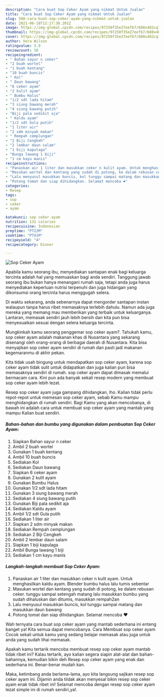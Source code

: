 ```yaml
---
description: "Cara buat Sop Ceker Ayam yang nikmat Untuk Jualan"
title: "Cara buat Sop Ceker Ayam yang nikmat Untuk Jualan"
slug: 560-cara-buat-sop-ceker-ayam-yang-nikmat-untuk-jualan
date: 2021-06-18T12:17:30.201Z
image: https://img-global.cpcdn.com/recipes/97250f35e27eefb7/680x482cq70/sop-ceker-ayam-foto-resep-utama.jpg
thumbnail: https://img-global.cpcdn.com/recipes/97250f35e27eefb7/680x482cq70/sop-ceker-ayam-foto-resep-utama.jpg
cover: https://img-global.cpcdn.com/recipes/97250f35e27eefb7/680x482cq70/sop-ceker-ayam-foto-resep-utama.jpg
author: Vera Wilson
ratingvalue: 3.9
reviewcount: 10
recipeingredient:
- " Bahan sayur n ceker"
- "2 buah wortel"
- "1 buah kentang"
- "10 buah buncis"
- " Kol"
- " Daun bawang"
- "6 ceker ayam"
- "2 kulit ayam"
- " Bumbu Halus"
- "1/2 sdt lada hitam"
- "3 siung bawang merah"
- "4 siung bawang putih"
- "Biji pala sedikit aja"
- " Kaldu ayam"
- "1/2 sdt Gula putih"
- "1 liter air"
- "2 sdm minyak makan"
- " Rempah cemplungan"
- "2 Biji Cengkeh"
- "2 lembar daun salam"
- "1 biji kapulaga"
- "Bunga lawang 1 biji"
- "1 cm kayu manis"
recipeinstructions:
- "Panaskan air 1 liter dan masukkan ceker n kulit ayam. Untuk menghasilkan kaldu ayam. Blender bumbu halus lalu tumis sebentar"
- "Masukan wortel dan kentang yang sudah di potong, ke dalam rebusan ceker. tunggu sampai setengah matang lalu masukkan bumbu yang sudah dihaluskan dan ditumis, masukkan rempah2an"
- "Lalu menyusul masukkan buncis, kol tunggu sampai matang dan masukkan daun bawang"
- "Potong tomat dan siap dihidangkan. Selamat mencoba ❤"
categories:
- Resep
tags:
- sop
- ceker
- ayam

katakunci: sop ceker ayam 
nutrition: 131 calories
recipecuisine: Indonesian
preptime: "PT22M"
cooktime: "PT41M"
recipeyield: "4"
recipecategory: Dinner

---
```



![Sop Ceker Ayam](https://img-global.cpcdn.com/recipes/97250f35e27eefb7/680x482cq70/sop-ceker-ayam-foto-resep-utama.jpg)

Apabila kamu seorang ibu, menyediakan santapan enak bagi keluarga tercinta adalah hal yang memuaskan bagi anda sendiri. Tanggung jawab seorang ibu bukan hanya menangani rumah saja, tetapi anda juga harus menyediakan keperluan nutrisi terpenuhi dan juga hidangan yang dikonsumsi orang tercinta harus menggugah selera.

Di waktu  sekarang, anda sebenarnya dapat mengorder santapan instan walaupun tanpa harus ribet memasaknya terlebih dahulu. Namun ada juga mereka yang memang mau memberikan yang terbaik untuk keluarganya. Lantaran, memasak sendiri jauh lebih bersih dan kita pun bisa menyesuaikan sesuai dengan selera keluarga tercinta. 



Mungkinkah kamu seorang penggemar sop ceker ayam?. Tahukah kamu, sop ceker ayam adalah makanan khas di Nusantara yang sekarang disenangi oleh orang-orang di berbagai daerah di Nusantara. Kita bisa menyajikan sop ceker ayam sendiri di rumah dan pasti jadi makanan kegemaranmu di akhir pekan.

Kita tidak usah bingung untuk mendapatkan sop ceker ayam, karena sop ceker ayam tidak sulit untuk didapatkan dan juga kalian pun bisa memasaknya sendiri di rumah. sop ceker ayam dapat dimasak memalui bermacam cara. Kini pun ada banyak sekali resep modern yang membuat sop ceker ayam lebih lezat.

Resep sop ceker ayam juga gampang dihidangkan, lho. Kalian tidak perlu repot-repot untuk memesan sop ceker ayam, sebab Kamu mampu menghidangkan di rumah sendiri. Bagi Kamu yang akan mencobanya, di bawah ini adalah cara untuk membuat sop ceker ayam yang mantab yang mampu Kalian buat sendiri.

<!--inarticleads1-->

##### Bahan-bahan dan bumbu yang digunakan dalam pembuatan Sop Ceker Ayam:

1. Siapkan  Bahan sayur n ceker
1. Ambil 2 buah wortel
1. Gunakan 1 buah kentang
1. Ambil 10 buah buncis
1. Sediakan  Kol
1. Sediakan  Daun bawang
1. Siapkan 6 ceker ayam
1. Gunakan 2 kulit ayam
1. Gunakan  Bumbu Halus
1. Gunakan 1/2 sdt lada hitam
1. Gunakan 3 siung bawang merah
1. Sediakan 4 siung bawang putih
1. Gunakan Biji pala sedikit aja
1. Sediakan  Kaldu ayam
1. Ambil 1/2 sdt Gula putih
1. Sediakan 1 liter air
1. Siapkan 2 sdm minyak makan
1. Sediakan  Rempah cemplungan
1. Sediakan 2 Biji Cengkeh
1. Ambil 2 lembar daun salam
1. Siapkan 1 biji kapulaga
1. Ambil Bunga lawang 1 biji
1. Sediakan 1 cm kayu manis




<!--inarticleads2-->

##### Langkah-langkah membuat Sop Ceker Ayam:

1. Panaskan air 1 liter dan masukkan ceker n kulit ayam. Untuk menghasilkan kaldu ayam. Blender bumbu halus lalu tumis sebentar
1. Masukan wortel dan kentang yang sudah di potong, ke dalam rebusan ceker. tunggu sampai setengah matang lalu masukkan bumbu yang sudah dihaluskan dan ditumis, masukkan rempah2an
1. Lalu menyusul masukkan buncis, kol tunggu sampai matang dan masukkan daun bawang
1. Potong tomat dan siap dihidangkan. Selamat mencoba ❤




Wah ternyata cara buat sop ceker ayam yang mantab sederhana ini enteng banget ya! Kita semua dapat mencobanya. Cara Membuat sop ceker ayam Cocok sekali untuk kamu yang sedang belajar memasak atau juga untuk anda yang sudah lihai memasak.

Apakah kamu tertarik mencoba membuat resep sop ceker ayam mantab tidak ribet ini? Kalau tertarik, ayo kalian segera siapin alat-alat dan bahan-bahannya, kemudian bikin deh Resep sop ceker ayam yang enak dan sederhana ini. Benar-benar mudah kan. 

Maka, ketimbang anda berlama-lama, ayo kita langsung sajikan resep sop ceker ayam ini. Dijamin anda tiidak akan menyesal bikin resep sop ceker ayam enak tidak ribet ini! Selamat mencoba dengan resep sop ceker ayam lezat simple ini di rumah sendiri,ya!.

